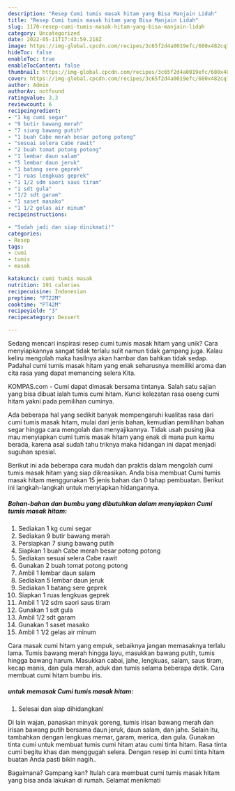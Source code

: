 ```yaml
---
description: "Resep Cumi tumis masak hitam yang Bisa Manjain Lidah"
title: "Resep Cumi tumis masak hitam yang Bisa Manjain Lidah"
slug: 1170-resep-cumi-tumis-masak-hitam-yang-bisa-manjain-lidah
category: Uncategorized
date: 2022-05-11T17:43:59.218Z
image: https://img-global.cpcdn.com/recipes/3c65f2d4a0019efc/680x482cq70/cumi-tumis-masak-hitam-foto-resep-utama.jpg
hideToc: false
enableToc: true
enableTocContent: false
thumbnail: https://img-global.cpcdn.com/recipes/3c65f2d4a0019efc/680x482cq70/cumi-tumis-masak-hitam-foto-resep-utama.jpg
cover: https://img-global.cpcdn.com/recipes/3c65f2d4a0019efc/680x482cq70/cumi-tumis-masak-hitam-foto-resep-utama.jpg
author: Admin
authorAv: notfound
ratingvalue: 3.3
reviewcount: 6
recipeingredient:
- "1 kg cumi segar"
- "9 butir bawang merah"
- "7 siung bawang putih"
- "1 buah Cabe merah besar potong potong"
- "sesuai selera Cabe rawit"
- "2 buah tomat potong potong"
- "1 lembar daun salam"
- "5 lembar daun jeruk"
- "1 batang sere geprek"
- "1 ruas lengkuas geprek"
- "1 1/2 sdm saori saus tiram"
- "1 sdt gula"
- "1/2 sdt garam"
- "1 saset masako"
- "1 1/2 gelas air minum"
recipeinstructions:

- "Sudah jadi dan siap dinikmati!"
categories:
- Resep
tags:
- cumi
- tumis
- masak

katakunci: cumi tumis masak 
nutrition: 191 calories
recipecuisine: Indonesian
preptime: "PT22M"
cooktime: "PT42M"
recipeyield: "3"
recipecategory: Dessert

---
```





Sedang mencari inspirasi resep cumi tumis masak hitam yang unik? Cara menyiapkannya sangat tidak terlalu sulit namun tidak gampang juga. Kalau keliru mengolah maka hasilnya akan hambar dan bahkan tidak sedap. Padahal cumi tumis masak hitam yang enak seharusnya memiliki aroma dan cita rasa yang dapat memancing selera Kita.





KOMPAS.com - Cumi dapat dimasak bersama tintanya. Salah satu sajian yang bisa dibuat ialah tumis cumi hitam. Kunci kelezatan rasa oseng cumi hitam yakni pada pemilihan cuminya.

Ada beberapa hal yang sedikit banyak mempengaruhi kualitas rasa dari cumi tumis masak hitam, mulai dari jenis bahan, kemudian pemilihan bahan segar hingga cara mengolah dan menyajikannya. Tidak usah pusing jika mau menyiapkan cumi tumis masak hitam yang enak di mana pun kamu berada, karena asal sudah tahu triknya maka hidangan ini dapat menjadi suguhan spesial.






Berikut ini ada beberapa cara mudah dan praktis dalam mengolah cumi tumis masak hitam yang siap dikreasikan. Anda bisa membuat Cumi tumis masak hitam menggunakan 15 jenis bahan dan 0 tahap pembuatan. Berikut ini langkah-langkah untuk menyiapkan hidangannya.

<!--inarticleads1-->

##### Bahan-bahan dan bumbu yang dibutuhkan dalam menyiapkan Cumi tumis masak hitam:

1. Sediakan 1 kg cumi segar
1. Sediakan 9 butir bawang merah
1. Persiapkan 7 siung bawang putih
1. Siapkan 1 buah Cabe merah besar potong potong
1. Sediakan sesuai selera Cabe rawit
1. Gunakan 2 buah tomat potong potong
1. Ambil 1 lembar daun salam
1. Sediakan 5 lembar daun jeruk
1. Sediakan 1 batang sere geprek
1. Siapkan 1 ruas lengkuas geprek
1. Ambil 1 1/2 sdm saori saus tiram
1. Gunakan 1 sdt gula
1. Ambil 1/2 sdt garam
1. Gunakan 1 saset masako
1. Ambil 1 1/2 gelas air minum


Cara masak cumi hitam yang empuk, sebaiknya jangan memasaknya terlalu lama. Tumis bawang merah hingga layu, masukkan bawang putih, tumis hingga bawang harum. Masukkan cabai, jahe, lengkuas, salam, saus tiram, kecap manis, dan gula merah, aduk dan tumis selama beberapa detik. Cara membuat cumi hitam bumbu iris. 

<!--inarticleads2-->

#####  untuk memasak Cumi tumis masak hitam:


1. Selesai dan siap dihidangkan!

Di lain wajan, panaskan minyak goreng, tumis irisan bawang merah dan irisan bawang putih bersama daun jeruk, daun salam, dan jahe. Selain itu, tambahkan dengan lengkuas memar, garam, merica, dan gula. Gunakan tinta cumi untuk membuat tumis cumi hitam atau cumi tinta hitam. Rasa tinta cumi begitu khas dan menggugah selera. Dengan resep ini cumi tinta hitam buatan Anda pasti bikin nagih.. 

Bagaimana? Gampang kan? Itulah cara membuat cumi tumis masak hitam yang bisa anda lakukan di rumah. Selamat menikmati
